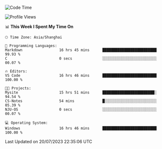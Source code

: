 <!--START_SECTION:waka-->
![Code Time](http://img.shields.io/badge/Code%20Time-1%2C055%20hrs%2045%20mins-blue)

![Profile Views](http://img.shields.io/badge/Profile%20Views-3-blue)

📊 **This Week I Spent My Time On** 

```text
🕑︎ Time Zone: Asia/Shanghai

💬 Programming Languages: 
Markdown                 16 hrs 45 mins      █████████████████████████   99.93 % 
C                        0 secs              ░░░░░░░░░░░░░░░░░░░░░░░░░   00.07 % 

🔥 Editors: 
VS Code                  16 hrs 46 mins      █████████████████████████   100.00 % 

🐱‍💻 Projects: 
Mysite                   15 hrs 51 mins      ████████████████████████░   94.54 % 
CS-Notes                 54 mins             █░░░░░░░░░░░░░░░░░░░░░░░░   05.39 % 
NJU-OS                   0 secs              ░░░░░░░░░░░░░░░░░░░░░░░░░   00.07 % 

💻 Operating System: 
Windows                  16 hrs 46 mins      █████████████████████████   100.00 % 
```


 Last Updated on 20/07/2023 22:35:06 UTC
<!--END_SECTION:waka-->